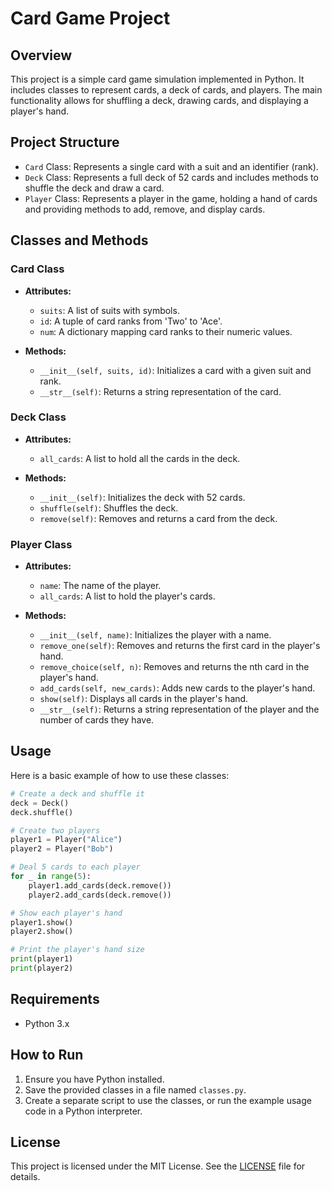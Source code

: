 # Card Game Project

## Overview
This project is a simple card game simulation implemented in Python. It includes classes to represent cards, a deck of cards, and players. The main functionality allows for shuffling a deck, drawing cards, and displaying a player's hand.

## Project Structure

- `Card` Class: Represents a single card with a suit and an identifier (rank).
- `Deck` Class: Represents a full deck of 52 cards and includes methods to shuffle the deck and draw a card.
- `Player` Class: Represents a player in the game, holding a hand of cards and providing methods to add, remove, and display cards.

## Classes and Methods

### Card Class
- **Attributes:**
  - `suits`: A list of suits with symbols.
  - `id`: A tuple of card ranks from 'Two' to 'Ace'.
  - `num`: A dictionary mapping card ranks to their numeric values.

- **Methods:**
  - `__init__(self, suits, id)`: Initializes a card with a given suit and rank.
  - `__str__(self)`: Returns a string representation of the card.

### Deck Class
- **Attributes:**
  - `all_cards`: A list to hold all the cards in the deck.

- **Methods:**
  - `__init__(self)`: Initializes the deck with 52 cards.
  - `shuffle(self)`: Shuffles the deck.
  - `remove(self)`: Removes and returns a card from the deck.

### Player Class
- **Attributes:**
  - `name`: The name of the player.
  - `all_cards`: A list to hold the player's cards.

- **Methods:**
  - `__init__(self, name)`: Initializes the player with a name.
  - `remove_one(self)`: Removes and returns the first card in the player's hand.
  - `remove_choice(self, n)`: Removes and returns the nth card in the player's hand.
  - `add_cards(self, new_cards)`: Adds new cards to the player's hand.
  - `show(self)`: Displays all cards in the player's hand.
  - `__str__(self)`: Returns a string representation of the player and the number of cards they have.

## Usage

Here is a basic example of how to use these classes:

```python
# Create a deck and shuffle it
deck = Deck()
deck.shuffle()

# Create two players
player1 = Player("Alice")
player2 = Player("Bob")

# Deal 5 cards to each player
for _ in range(5):
    player1.add_cards(deck.remove())
    player2.add_cards(deck.remove())

# Show each player's hand
player1.show()
player2.show()

# Print the player's hand size
print(player1)
print(player2)
```

## Requirements

- Python 3.x

## How to Run

1. Ensure you have Python installed.
2. Save the provided classes in a file named `classes.py`.
3. Create a separate script to use the classes, or run the example usage code in a Python interpreter.

## License

This project is licensed under the MIT License. See the [LICENSE](LICENSE) file for details.

